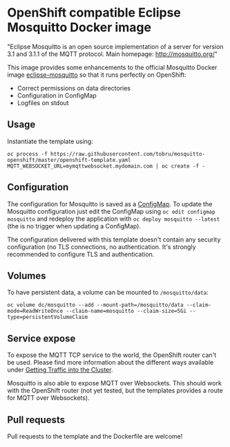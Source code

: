 # OpenShift compatible Eclipse Mosquitto Docker image

"Eclipse Mosquitto is an open source implementation of a server for version
3.1 and 3.1.1 of the MQTT protocol. Main homepage: http://mosquitto.org/"

This image provides some enhancements to the official Mosquitto
Docker image [eclipse-mosquitto](https://hub.docker.com/_/eclipse-mosquitto/) so that
it runs perfectly on OpenShift:

* Correct permissions on data directories
* Configuration in ConfigMap
* Logfiles on stdout

## Usage

Instantiate the template using:

```
oc process -f https://raw.githubusercontent.com/tobru/mosquitto-openshift/master/openshift-template.yaml MQTT_WEBSOCKET_URL=mymqttwebsocket.mydomain.com | oc create -f -
```

## Configuration

The configuration for Mosquitto is saved as a [ConfigMap](https://docs.openshift.org/latest/dev_guide/configmaps.html).
To update the Mosquitto configuration just edit the ConfigMap using
`oc edit configmap mosquitto` and redeploy the application with
`oc deploy mosquitto --latest` (the is no trigger when updating a ConfigMap).

The configuration delivered with this template doesn't contain any security
configuration (no TLS connections, no authentication. It's strongly recommended
to configure TLS and authentication.

## Volumes

To have persistent data, a volume can be mounted to `/mosquitto/data`:

```
oc volume dc/mosquitto --add --mount-path=/mosquitto/data --claim-mode=ReadWriteOnce --claim-name=mosquitto --claim-size=5Gi --type=persistentVolumeClaim
```

## Service expose

To expose the MQTT TCP service to the world, the OpenShift router can't be used.
Please find more information about the different ways available under
[Getting Traffic into the Cluster](https://docs.openshift.org/latest/dev_guide/getting_traffic_into_cluster.html).

Mosquitto is also able to expose MQTT over Websockets. This should work with
the OpenShift router (not yet tested, but the templates provides a route for
MQTT over Websockets).

## Pull requests

Pull requests to the template and the Dockerfile are welcome!
